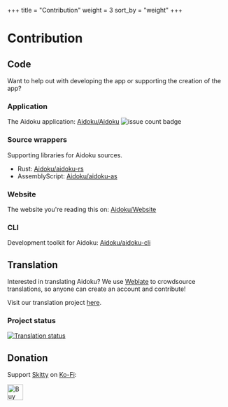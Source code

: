 +++
title = "Contribution"
weight = 3
sort_by = "weight"
+++
# Contribution
## Code
Want to help out with developing the app or supporting the creation of the app?

### Application
The Aidoku application: [Aidoku/Aidoku](https://github.com/Aidoku/Aidoku) ![issue count badge](https://img.shields.io/github/issues/aidoku/aidoku?style=social)

### Source wrappers
Supporting libraries for Aidoku sources.
- Rust: [Aidoku/aidoku-rs](https://github.com/Aidoku/aidoku-rs)
- AssemblyScript: [Aidoku/aidoku-as](https://github.com/Aidoku/aidoku-as)

### Website
The website you're reading this on: [Aidoku/Website](https://github.com/Aidoku/Website)

### CLI
Development toolkit for Aidoku: [Aidoku/aidoku-cli](https://github.com/Aidoku/aidoku-cli)

## Translation
Interested in translating Aidoku? We use [Weblate](https://weblate.org) to crowdsource translations, so anyone can create an account and contribute!

Visit our translation project [here](https://hosted.weblate.org/engage/aidoku/).

### Project status
<a href="https://hosted.weblate.org/engage/aidoku/">
    <img src="https://hosted.weblate.org/widgets/aidoku/-/strings/horizontal-auto.svg" alt="Translation status" />
</a>

## Donation
Support [Skitty](https://github.com/Skittyblock) on [Ko-Fi](https://ko-fi.com/skittyblock):

<a href="https://ko-fi.com/skittyblock" target="_blank" rel="noopener">
    <img height="36" src="https://cdn.ko-fi.com/cdn/kofi1.png?v=2" border="0" alt="Buy Me a Coffee at ko-fi.com" style="border: 0px; height: 36px;">
</a>
